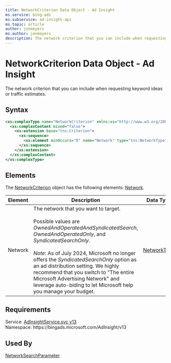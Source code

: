 ```yaml
---
title: NetworkCriterion Data Object - Ad Insight
ms.service: bing-ads
ms.subservice: ad-insight-api
ms.topic: article
author: jonmeyers
ms.author: jonmeyers
description: The network criterion that you can include when requesting keyword ideas or traffic estimates.
---
```

# NetworkCriterion Data Object - Ad Insight
The network criterion that you can include when requesting keyword ideas or traffic estimates.

## Syntax
```xml
<xs:complexType name="NetworkCriterion" xmlns:xs="http://www.w3.org/2001/XMLSchema">
  <xs:complexContent mixed="false">
    <xs:extension base="tns:Criterion">
      <xs:sequence>
        <xs:element minOccurs="0" name="Network" type="tns:NetworkType" />
      </xs:sequence>
    </xs:extension>
  </xs:complexContent>
</xs:complexType>
```

## <a name="elements"></a>Elements

The [NetworkCriterion](networkcriterion.md) object has the following elements: [Network](#network).

|Element|Description|Data Type|
|-----------|---------------|-------------|
|<a name="network"></a>Network|The network that you want to target.<br/><br/>Possible values are *OwnedAndOperatedAndSyndicatedSearch*, *OwnedAndOperatedOnly*, and *SyndicatedSearchOnly*.<br/><br/>*Note*: As of July 2024, Microsoft no longer offers the *SyndicatedSearchOnly* option as an ad distribution setting. We highly recommend that you switch to "The entire Microsoft Advertising Network" and leverage auto-biding to let Microsoft help you manage your budget.|[NetworkType](networktype.md)|

## Requirements
Service: [AdInsightService.svc v13](https://adinsight.api.bingads.microsoft.com/Api/Advertiser/AdInsight/v13/AdInsightService.svc)  
Namespace: https\://bingads.microsoft.com/AdInsight/v13  

## Used By
[NetworkSearchParameter](networksearchparameter.md)  
